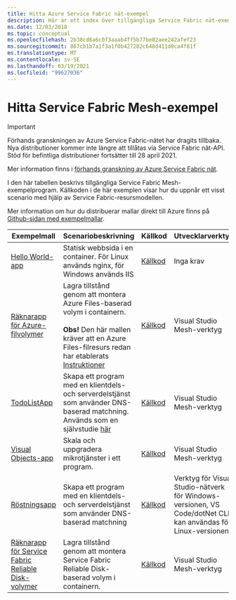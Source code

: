 ```yaml
---
title: Hitta Azure Service Fabric nät-exempel
description: Här är ett index över tillgängliga Service Fabric nät-exempel program. Källkoden i de här exemplen visar hur du uppnår ett visst scenario med hjälp av Service Fabric-resursmodellen.
ms.date: 12/03/2018
ms.topic: conceptual
ms.openlocfilehash: 2b38cd6a6c0f3aaab4ff5b77be82aee242afef23
ms.sourcegitcommit: 867cb1b7a1f3a1f0b427282c648d411d0ca4f81f
ms.translationtype: MT
ms.contentlocale: sv-SE
ms.lasthandoff: 03/19/2021
ms.locfileid: "99627036"
---
```

# <a name="find-service-fabric-mesh-samples"></a>Hitta Service Fabric Mesh-exempel

> [!IMPORTANT]
> Förhands granskningen av Azure Service Fabric-nätet har dragits tillbaka. Nya distributioner kommer inte längre att tillåtas via Service Fabric nät-API. Stöd för befintliga distributioner fortsätter till 28 april 2021.
> 
> Mer information finns i [förhands granskning av Azure Service Fabric nät](https://azure.microsoft.com/updates/azure-service-fabric-mesh-preview-retirement/).

I den här tabellen beskrivs tillgängliga Service Fabric Mesh-exempelprogram. Källkoden i de här exemplen visar hur du uppnår ett visst scenario med hjälp av Service Fabric-resursmodellen.

Mer information om hur du distribuerar mallar direkt till Azure finns på [Github-sidan med exempelmallar](https://github.com/Azure-Samples/service-fabric-mesh/blob/master/templates/README.md).

|Exempelmall|Scenariobeskrivning|Källkod|Utvecklarverktyg|
|------------|--------------------|----------|----------------------|
| [Hello World-app](https://github.com/Azure-Samples/service-fabric-mesh/tree/master/templates/helloworld) | Statisk webbsida i en container. För Linux används nginx, för Windows används IIS | [Källkod](https://github.com/Azure-Samples/service-fabric-mesh/tree/master/src/helloworld) | Inga krav |
| [Räknarapp för Azure-filvolymer](https://github.com/Azure-Samples/service-fabric-mesh/tree/master/templates/counter/readme.md) | Lagra tillstånd genom att montera Azure Files-baserad volym i containern. <br><br> **Obs!** Den här mallen kräver att en Azure Files-filresurs redan har etablerats [Instruktioner](../storage/files/storage-how-to-create-file-share.md) | [Källkod](https://github.com/Azure-Samples/service-fabric-mesh/tree/master/src/counter) | Visual Studio Mesh-verktyg |
| [TodoListApp](https://github.com/Azure-Samples/service-fabric-mesh/tree/master/templates/todolist) | Skapa ett program med en klientdels- och serverdelstjänst som använder DNS-baserad matchning. Används som en självstudie [här](./service-fabric-mesh-tutorial-create-dotnetcore.md) | [Källkod](https://github.com/Azure-Samples/service-fabric-mesh/tree/master/src/todolistapp) | Visual Studio Mesh-verktyg |
| [Visual Objects-app](https://github.com/Azure-Samples/service-fabric-mesh/tree/master/templates/visualobjects) | Skala och uppgradera mikrotjänster i ett program. | [Källkod](https://github.com/Azure-Samples/service-fabric-mesh/tree/master/src/visualobjects) |  Visual Studio Mesh-verktyg |
| [Röstningsapp](https://github.com/Azure-Samples/service-fabric-mesh/tree/master/templates/voting) | Skapa ett program med en klientdels- och serverdelstjänst som använder DNS-baserad matchning | [Källkod](https://github.com/Azure-Samples/service-fabric-mesh/tree/master/src/votingapp) | Verktyg för Visual Studio-nätverk för Windows-versionen, VS Code/dotNet CLI kan användas för Linux-versionen |
| [Räknarapp för Service Fabric Reliable Disk-volymer](https://github.com/Azure-Samples/service-fabric-mesh/tree/master/templates/counter/readme.sfreliablevolume.md)| Lagra tillstånd genom att montera Service Fabric Reliable Disk-baserad volym i containern.| [Källkod](https://github.com/Azure-Samples/service-fabric-mesh/tree/master/src/counter) | Visual Studio Mesh-verktyg |
